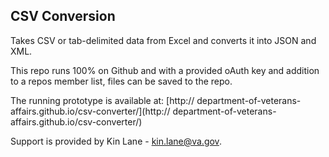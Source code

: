 ## CSV Conversion

Takes CSV or tab-delimited data from Excel and converts it into JSON and XML.

This repo runs 100% on Github and with a provided oAuth key and addition to a repos member list, files can be saved to the repo.

The running prototype is available at: [http:// department-of-veterans-affairs.github.io/csv-converter/](http:// department-of-veterans-affairs.github.io/csv-converter/) 

Support is provided by Kin Lane - kin.lane@va.gov. 
